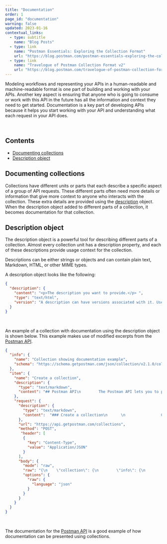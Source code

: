 ```yaml
---
title: "Documentation"
order: 1
page_id: "documentation"
warning: false
updated: 2023-01-16
contextual_links:
  - type: subtitle
    name: "Blog Posts"
  - type: link
    name: "Postman Essentials: Exploring the Collection Format"
    url: "https://blog.postman.com/postman-essentials-exploring-the-collection-format/"
  - type: link
    name: "Travelogue of Postman Collection Format v2"
    url: "https://blog.postman.com/travelogue-of-postman-collection-format-v2/"
---
```



Modeling workflows and representing your APIs in a human-readable and machine-readable format is one part of building and working with your APIs. Another key aspect is ensuring that anyone who is going to consume or work with this API in the future has all the information and context they need to get started. Documentation is a key part of developing APIs because it helps you start working with your API and understanding what each request in your API does.

<br />

## Contents

- [Documenting collections](#documenting-collections)
- [Description object](#description-object)

## Documenting collections

Collections have different units or parts that each describe a specific aspect of a group of API requests. These different parts often need more details or information that give more context to anyone who interacts with the collection. These extra details are provided using the [description](/docs/reference/description/) object. When the description object added to different parts of a collection, it becomes documentation for that collection.

## Description object

The description object is a powerful tool for describing different parts of a collection. Almost every collection unit has a description property, and each of these descriptions provide usage context for the collection.

Descriptions can be either strings or objects and can contain plain text, Markdown, HTML, or other MIME types.

A description object looks like the following:

```json
{
  "description": {
    "content": "<p>The description you want to provide.</p> ",
    "type": "text/html",
    "version": "A description can have versions associated with it. Use this field to specify a version for your description."
  }
}
```

<br />

An example of a collection with documentation using the description object is shown below. This example makes use of modified excerpts from the [Postman API](https://www.postman.com/postman/workspace/postman-public-workspace/documentation/12959542-c8142d51-e97c-46b6-bd77-52bb66712c9a).

```json
{
  "info": {
    "name": "Collection showing documentation example",
    "schema": "https://schema.getpostman.com/json/collection/v2.1.0/collection.json"
  },
  "item": {
    "name": "Create a collection",
    "description": {
      "type": "text/markdown",
      "content": "## Postman API\n        The Postman API lets you to programmatically access data stored in your Postman account with ease.\n\n        ## Overview\n        1. You must use a valid API Key to send requests to the API endpoints. You can get your API key from Postman's integrations dashboard.\n        2. The API has access rate limits.\n        3. The API only responds to HTTPS-secured communications. Any requests sent via HTTP return an HTTP 301 redirect to the corresponding HTTPS resources.\n\n        ## ID and UID\n        All items in Postman, such as collections, mocks, workspaces, and APIs, have ID and UIDs:\n\n        - An ID is the unique ID assigned to a Postman item. For example, ec29121c-5203-409f-9e84-e83ffc10f226.\n        - The UID is the full ID of a Postman item. This value is the item's unique ID concatenated with the user ID. For example, in the 12345678-ec29121c-5203-409f-9e84-e83ffc10f226 UID:\n          - 12345678 is the user's ID.\n          - ec29121c-5203-409f-9e84-e83ffc10f226 is the item's ID."
    },
    "request": {
      "description": {
        "type": "text/markdown",
        "content":  "### Create a collection\n      \n                Creates a collection using the [Postman Collection v2 schema format](https://schema.postman.com/json/collection/v2.1.0/docs/index.html). Include a collection object in the request body that contains the following required properties:\n                - `info` -- An *object* that contains the following properties:\n                  - `name` -- A *string* value that contains the collection's name.\n                  - `schema` -- A string that contains a URL to the collection's schema. For example, the `https://schema.getpostman.com/collection/v1` URL.\n                - `item` -- An *object* that contains the HTTP request and response information.\n                  - `request` --  An *object* that contains the collection's request information. For a complete list of values, refer to the `definitions.request` entry in the [collection.json schema file](https://schema.postman.com/json/collection/v2.1.0/collection.json). If you pass an empty object for this value, the system defaults to an untitled GET request."
      },
      "url": "https://api.getpostman.com/collections",
      "method": "POST",
       "header": [
        {
          "key": "Content-Type",
          "value": "Application/JSON"
        }
      ],
      "body": {
        "mode": "raw",
        "raw": "{\n    \"collection\": {\n        \"info\": {\n            \"name\": \"Sample Collection\",\n            \"schema\": \"https://schema.postman.com/json/collection/v2.1.0/collection.json\"\n        },\n        \"item\": [\n            {\n                \"request\": \"https://postman-echo.com/get\"\n            }\n        ]\n    }\n}",
        "options": {
          "raw": {
            "language": "json"
          }
        }
      }
    }
  }
}
```

<br />

The documentation for the [Postman API](https://www.postman.com/postman/workspace/postman-public-workspace/documentation/12959542-c8142d51-e97c-46b6-bd77-52bb66712c9a) is a good example of how documentation can be presented using collections.
